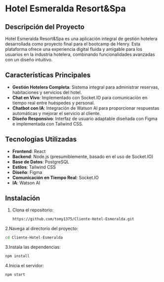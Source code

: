 # Hotel Esmeralda Resort&Spa

## Descripción del Proyecto

Hotel Esmeralda Resort&Spa es una aplicación integral de gestión hotelera desarrollada como proyecto final para el bootcamp de Henry. Esta plataforma ofrece una experiencia digital fluida y amigable para los usuarios en la industria hotelera, combinando funcionalidades avanzadas con un diseño intuitivo.

## Características Principales

- **Gestión Hotelera Completa**: Sistema integral para administrar reservas, habitaciones y servicios del hotel.
- **Chat en Vivo**: Implementado con Socket.IO para comunicación en tiempo real entre huéspedes y personal.
- **Chatbot con IA**: Integración de Watson AI para proporcionar respuestas automáticas y mejorar el servicio al cliente.
- **Diseño Responsivo**: Interfaz de usuario adaptable diseñada con Figma e implementada con Tailwind CSS.

## Tecnologías Utilizadas

- **Frontend**: React
- **Backend**: Node.js (presumiblemente, basado en el uso de Socket.IO)
- **Base de Datos**: PostgreSQL
- **Estilos**: Tailwind CSS
- **Diseño**: Figma
- **Comunicación en Tiempo Real**: Socket.IO
- **IA**: Watson AI

## Instalación

1. Clona el repositorio:
   ```bash
   https://github.com/tomy1375/Cliente-Hotel-Esmeralda.git
2.Navega al directorio del proyecto:
  ```bash
  cd Cliente-Hotel-Esmeralda
```
3.Instala las dependencias:
   ```bash
   npm install
```
4.Inicia el servidor:
   ```bash
   npm start
